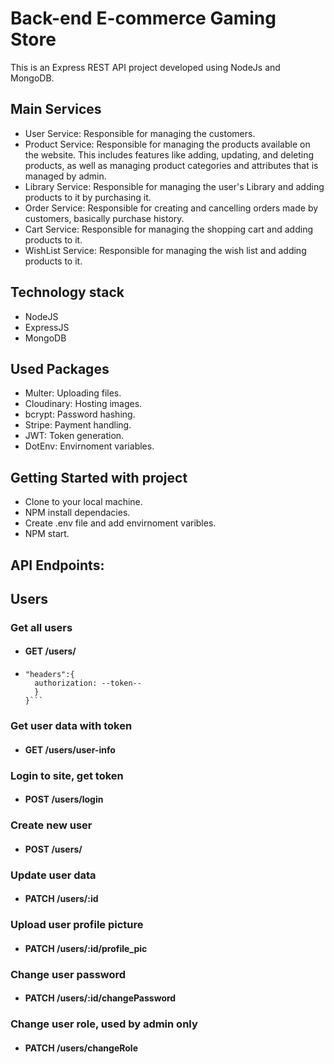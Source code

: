 # Back-end E-commerce Gaming Store
This is an Express REST API project developed using NodeJs and MongoDB. 

## Main Services
- User Service: Responsible for managing the customers.
- Product Service: Responsible for managing the products available on the website. This includes features like adding, updating, and deleting products, as well as managing product categories and attributes that is managed by admin.
- Library Service: Responsible for managing the user's Library and adding products to it by purchasing it.
- Order Service: Responsible for creating and cancelling orders made by customers, basically purchase history.
- Cart Service: Responsible for managing the shopping cart and adding products to it.
- WishList Service: Responsible for managing the wish list and adding products to it.

## Technology stack
- NodeJS
- ExpressJS
- MongoDB

## Used Packages
- Multer: Uploading files. 
- Cloudinary: Hosting images.
- bcrypt: Password hashing.
- Stripe: Payment handling.
- JWT: Token generation.
- DotEnv: Envirnoment variables.

## Getting Started with project
- Clone to your local machine.
- NPM install dependacies.
- Create .env file and add envirnoment varibles.
- NPM start.

## API Endpoints:

## Users

### Get all users
- #### GET /users/
- ``` "req":{
  "headers":{
    authorization: --token--
    }
  }```

### Get user data with token
- #### GET /users/user-info

### Login to site, get token
- #### POST /users/login

### Create new user
- #### POST /users/

### Update user data
- #### PATCH /users/:id

### Upload user profile picture
- #### PATCH /users/:id/profile_pic

### Change user password
- #### PATCH /users/:id/changePassword

### Change user role, used by admin only
- #### PATCH /users/changeRole
